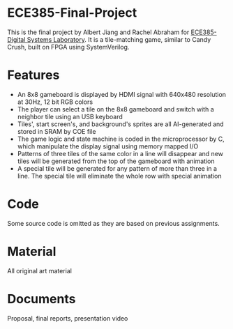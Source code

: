 # ECE385-Final-Project

This is the final project by Albert Jiang and Rachel Abraham for [ECE385-Digital Systems Laboratory](https://ece.illinois.edu/academics/courses/ece385). It is a tile-matching game, similar to Candy Crush, built on FPGA using SystemVerilog. 

# Features
- An 8x8 gameboard is displayed by HDMI signal with 640x480 resolution at 30Hz, 12 bit RGB colors
- The player can select a tile on the 8x8 gameboard and switch with a neighbor tile using an USB keyboard
- Tiles', start screen's, and background's sprites are all AI-generated and stored in SRAM by COE file
- The game logic and state machine is coded in the microprocessor by C, which manipulate the display signal using memory mapped I/O
- Patterns of three tiles of the same color in a line will disappear and new tiles will be generated from the top of the gameboard with animation
- A special tile will be generated for any pattern of more than three in a line. The special tile will eliminate the whole row with special animation

# Code
Some source code is omitted as they are based on previous assignments.

# Material
All original art material

# Documents
Proposal, final reports, presentation video

